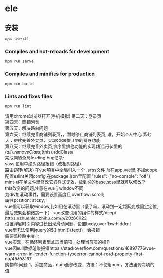 # ele

## 安装
```
npm install
```

### Compiles and hot-reloads for development
```
npm run serve
```

### Compiles and minifies for production
```
npm run build
```

### Lints and fixes files
```
npm run lint
```
请用chrome浏览器打开(手机模拟)
第二天：登录页  
第四天：商铺列表  
第五天：解决路由问题  
第六天：继续完善商铺列表页，，暂时停止商铺列表页,,难，开始个人中心
第七天：继续完善外卖页，实现code很丑陋的排序功能  
第八天：继续完善外卖页,排序里排他功能的实现(相当于jq里的$(all).removeClass;$(this).addClass)  
完成简陋全局loading
bug记录:   
sass 使用中绝对路径报错（改相对路径）  
路由跳转(解决)
在vue项目中全局引入一个 .scss文件 放在app.vue里,不加scope  
配置eslint关闭config,在package.json里配置 
"rules": {"no-console": "off"}  
mint-ui在单文件里修改它的样式无效，放到总的base.scss里就可以修改了  
this改变的问题,注意在vue与window不同  
为div加滚动事件，需要设置高度且 overflow: scroll;  
属性position: sticky;  
vue里可以获取window,比如用在滚动里（饿了吗，滚动到一定距离变成固定定位,最后效果会稍微跳一下）
   vue改变引用的组件的样式/deep/ https://zhuanlan.zhihu.com/p/29266022  
   设置弹层时引内容过长出现滑动问题，设置body,overflow:hiddent  
     vue里无法使用jquery的$().html()/.text()，会报错  
需要监控路由变化   
vue实现，在循环列表里点击当前项，处理当前项的操作  
vue因null数据渲染报错https://stackoverflow.com/questions/46897776/vue-warn-error-in-render-function-typeerror-cannot-read-property-first-na/46898157  
购物车:问题 1，添加商品，num全部改变，方法：不使用num，方法里传每项的值 
